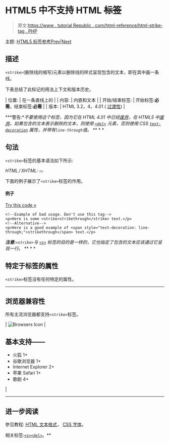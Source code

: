 # HTML5 中不支持 HTML ~~标签~~

> 原文:[https://www . tutorial Republic . com/html-reference/html-strike-tag . PHP](https://www.tutorialrepublic.com/html-reference/html-strike-tag.php)

主题: [HTML5 标签参考](html5-tags.php)[Prev](html-span-tag.php)|[Next](html-strong-tag.php)

## 描述

`<strike>`(删除线的缩写)元素以删除线的样式呈现包含的文本，即在其中画一条线。

下表总结了此标记的用法上下文和版本历史。

| 位置: | 在一条直线上的 |
| 内容: | 内嵌和文本 |
| 开始/结束标签: | 开始标签:**必需**，结束标签:**必需** |
| 版本: | HTML 3.2，4，4.01 ( [过渡性](../html-tutorial/html-doctypes.php#html-transitional-doctype)) |

 ***警告:**不要使用这个标签，因为它在 HTML 4.01 中已经[废弃](../definitions.php#deprecated)，在 HTML5 中[废弃](../definitions.php#obsolete)。如果包含的文本表示删除的文本，则使用 [`<del>`](html-del-tag.php) 元素，否则使用 CSS [`text-decoration`](../css-reference/css-text-decoration-property.php) 属性，并带有`line-through`值。*  ** * *

## 句法

`<strike>`标签的基本语法如下所示:

*HTML / XHTML:* <strike> ... </strike>

下面的例子展示了`<strike>`标签的作用。

#### 例子

[Try this code »](../codelab.php?topic=html&file=strike-tag "Try this code using online Editor")

```
<!--Example of bad usage. Don't use this tag-->
<p>Here is some <strike>strikethrough</strike> text.</p>
<!--Alternative-->
<p>Here is a good example of <span style="text-decoration: line-through;">strikethrough</span> text.</p>
```

 ***注意:**`<strike>`与 [`<s>`](html-s-tag.php) 标签的目的是一样的，它也指定了包含的文本应该通过它呈现一行。*  ** * *

## 特定于标签的属性

`<strike>`标签没有任何特定的属性。

* * *

## 浏览器兼容性

所有主流浏览器都支持`<strike>`标签。

| ![Browsers Icon](../Images/e9331123c77668c1832e541c2fca1002.png) | 

## 基本支持——

*   火狐 1+
*   谷歌浏览器 1+
*   Internet Explorer 2+
*   苹果 Safari 1+
*   歌剧 4+

 |

* * *

## 进一步阅读

参见教程: [HTML 文本格式](../html-tutorial/html-text-formatting.php)， [CSS 字体](../css-tutorial/css-fonts.php)。

相关标签:[`<s>`](html-s-tag.php)[`<del>`](html-del-tag.php)。**